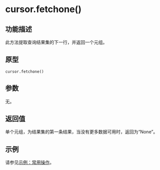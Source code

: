 # cursor.fetchone\(\)

## 功能描述<a name="section5708152714306"></a>

此方法提取查询结果集的下一行，并返回一个元组。

## 原型<a name="section441681310810"></a>

```
cursor.fetchone()
```

## 参数<a name="zh-cn_topic_0237120432_zh-cn_topic_0059778852_s1c9b27937d964eaba00ae77fe1cd2c71"></a>

无。

## 返回值<a name="section899452817814"></a>

单个元组，为结果集的第一条结果，当没有更多数据可用时，返回为“None”。

## 示例<a name="section4160944682"></a>

请参见[示例：常用操作](示例-常用操作_Psycopg.md)。

